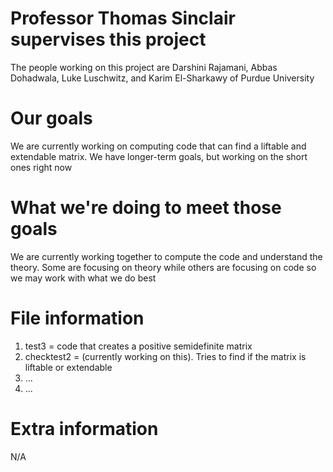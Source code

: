 # Professor Thomas Sinclair supervises this project
The people working on this project are Darshini Rajamani, Abbas Dohadwala, Luke Luschwitz, and Karim El-Sharkawy of Purdue University

# Our goals
We are currently working on computing code that can find a liftable and extendable matrix. We have longer-term goals, but working on the short ones right now

# What we're doing to meet those goals
We are currently working together to compute the code and understand the theory. Some are focusing on theory while others are focusing on code so we may work with what we do best

# File information
1. test3 = code that creates a positive semidefinite matrix
2. checktest2 = (currently working on this). Tries to find if the matrix is liftable or extendable
3. ...
4. ...

# Extra information
N/A
